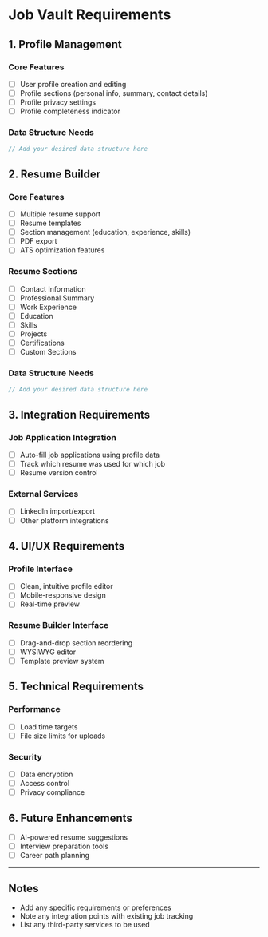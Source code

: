 # Job Vault Requirements

## 1. Profile Management
### Core Features
- [ ] User profile creation and editing
- [ ] Profile sections (personal info, summary, contact details)
- [ ] Profile privacy settings
- [ ] Profile completeness indicator

### Data Structure Needs
```typescript
// Add your desired data structure here
```

## 2. Resume Builder
### Core Features
- [ ] Multiple resume support
- [ ] Resume templates
- [ ] Section management (education, experience, skills)
- [ ] PDF export
- [ ] ATS optimization features

### Resume Sections
- [ ] Contact Information
- [ ] Professional Summary
- [ ] Work Experience
- [ ] Education
- [ ] Skills
- [ ] Projects
- [ ] Certifications
- [ ] Custom Sections

### Data Structure Needs
```typescript
// Add your desired data structure here
```

## 3. Integration Requirements
### Job Application Integration
- [ ] Auto-fill job applications using profile data
- [ ] Track which resume was used for which job
- [ ] Resume version control

### External Services
- [ ] LinkedIn import/export
- [ ] Other platform integrations

## 4. UI/UX Requirements
### Profile Interface
- [ ] Clean, intuitive profile editor
- [ ] Mobile-responsive design
- [ ] Real-time preview

### Resume Builder Interface
- [ ] Drag-and-drop section reordering
- [ ] WYSIWYG editor
- [ ] Template preview system

## 5. Technical Requirements
### Performance
- [ ] Load time targets
- [ ] File size limits for uploads

### Security
- [ ] Data encryption
- [ ] Access control
- [ ] Privacy compliance

## 6. Future Enhancements
- [ ] AI-powered resume suggestions
- [ ] Interview preparation tools
- [ ] Career path planning

---
## Notes
- Add any specific requirements or preferences
- Note any integration points with existing job tracking
- List any third-party services to be used 